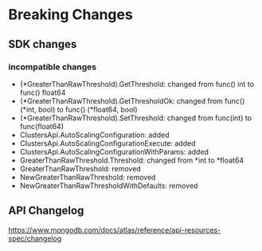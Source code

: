 # Breaking Changes

## SDK changes

### incompatible changes

- (\*GreaterThanRawThreshold).GetThreshold: changed from func() int to func() float64
- (*GreaterThanRawThreshold).GetThresholdOk: changed from func() (*int, bool) to func() (\*float64, bool)
- (\*GreaterThanRawThreshold).SetThreshold: changed from func(int) to func(float64)
- ClustersApi.AutoScalingConfiguration: added
- ClustersApi.AutoScalingConfigurationExecute: added
- ClustersApi.AutoScalingConfigurationWithParams: added
- GreaterThanRawThreshold.Threshold: changed from *int to *float64
- GreaterThanRawThreshold: removed
- NewGreaterThanRawThreshold: removed
- NewGreaterThanRawThresholdWithDefaults: removed

## API Changelog

https://www.mongodb.com/docs/atlas/reference/api-resources-spec/changelog
